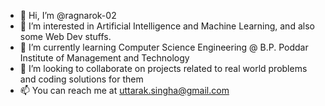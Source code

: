 - 👋 Hi, I’m @ragnarok-02
- 👀 I’m interested in Artificial Intelligence and Machine Learning, and also some Web Dev stuffs.
- 🌱 I’m currently learning Computer Science Engineering @ B.P. Poddar Institute of Management and Technology 
- 💞️ I’m looking to collaborate on projects related to real world problems and coding solutions for them
- 📫 You can reach me at uttarak.singha@gmail.com

<!---
ragnarok-02/ragnarok-02 is a ✨ special ✨ repository because its `README.md` (this file) appears on your GitHub profile.
You can click the Preview link to take a look at your changes.
--->
